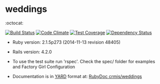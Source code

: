 # weddings

:octocat:

[![Build Status](https://travis-ci.org/crmis/weddings.svg?branch=master)](https://travis-ci.org/crmis/weddings)
[![Code Climate](https://codeclimate.com/github/crmis/weddings/badges/gpa.svg)](https://codeclimate.com/github/crmis/weddings)
[![Test Coverage](https://codeclimate.com/github/crmis/weddings/badges/coverage.svg)](https://codeclimate.com/github/crmis/weddings)
[![Dependency Status](https://gemnasium.com/crmis/weddings.svg)](https://gemnasium.com/crmis/weddings)


* Ruby version: 2.1.5p273 (2014-11-13 revision 48405)

* Rails version: 4.2.0

* To use the test suite run 'rspec'. Check the spec/ folder for examples and Factory Girl Configuration

* Documentation is in [YARD](https://github.com/lsegal/yard) format at: [RubyDoc crmis/weddings](http://www.rubydoc.info/github/crmis/weddings)
